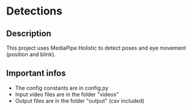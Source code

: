 # Detections

## Description
This project uses MediaPipe Holistic to detect poses and eye movement (position and blink).

## Important infos
- The config constants are in config.py
- Input video files are in the folder "videos"
- Output files are in the folder "output" (csv included)